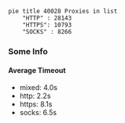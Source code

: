 
```mermaid
pie title 40028 Proxies in list
    "HTTP" : 28143
    "HTTPS": 10793
    "SOCKS" : 8266
```

### Some Info
#### Average Timeout

- mixed: 4.0s
- http: 2.2s
- https: 8.1s
- socks: 6.5s